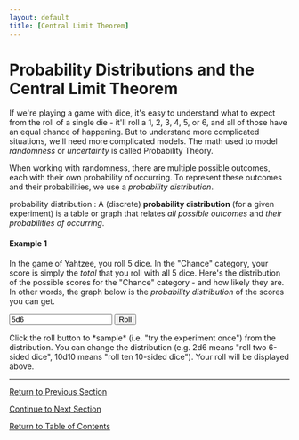 ```yaml
---
layout: default
title: [Central Limit Theorem]
---
```


Probability Distributions and the Central Limit Theorem
===

If we're playing a game with dice, it's easy to understand what to expect from the roll of a single die - it'll roll a 1, 2, 3, 4, 5, or 6, and all of those have an equal chance of happening.  But to understand more complicated situations, we'll need more complicated models.  The math used to model *randomness* or *uncertainty* is called Probability Theory.

When working with randomness, there are multiple possible outcomes, each with their own probability of occurring.  To represent these outcomes and their probabilities, we use a *probability distribution*.

probability distribution
: A (discrete) **probability distribution** (for a given experiment) is a table or graph that relates *all possible outcomes* and *their probabilities of occurring*.

#### Example 1 
In the game of Yahtzee, you roll 5 dice.  In the "Chance" category, your score is simply the *total* that you roll with all 5 dice.  Here's the distribution of the possible scores for the "Chance" category - and how likely they are.  In other words, the graph below is the *probability distribution* of the scores you can get.

<div>
    <canvas id="myChart"></canvas>
</div>

<div>
    <form id="form1" onsubmit="return false;">
        <input type="text" id="textBox" value="5d6">
        <!--<input type="button" id="refreshButton" value="Refresh Distribution">-->
        <input type="button" id="sampleButton" value="Roll">
    </form>
</div>
<div>
    <p id="log">
    </p>
    <p>
        Click the roll button to *sample* (i.e. "try the experiment once") from the distribution.  You can change the distribution (e.g. 2d6 means "roll two 6-sided dice", 10d10 means "roll ten 10-sided dice").  Your roll will be displayed above.
    </p>
</div>

---

[Return to Previous Section](tbd)

[Continue to Next Section](tbd)

[Return to Table of Contents](00-index.html)

<script src="../Graphing Tools/chart.js">
</script>

<script src="../Graphing Tools/distributions.mjs"> // Functions for handling dice distributions
</script>

<script src="5-1-probability-distributions.js">// Creates local chart and handles events
</script>